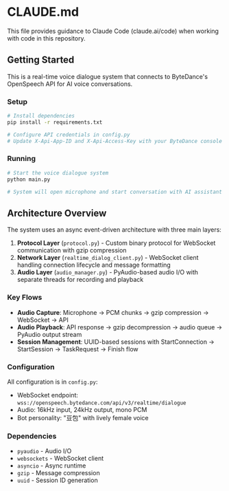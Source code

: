 # CLAUDE.md

This file provides guidance to Claude Code (claude.ai/code) when working with code in this repository.

## Getting Started

This is a real-time voice dialogue system that connects to ByteDance's OpenSpeech API for AI voice conversations.

### Setup
```bash
# Install dependencies
pip install -r requirements.txt

# Configure API credentials in config.py
# Update X-Api-App-ID and X-Api-Access-Key with your ByteDance console credentials
```

### Running
```bash
# Start the voice dialogue system
python main.py

# System will open microphone and start conversation with AI assistant "豆包"
```

## Architecture Overview

The system uses an async event-driven architecture with three main layers:

1. **Protocol Layer** (`protocol.py`) - Custom binary protocol for WebSocket communication with gzip compression
2. **Network Layer** (`realtime_dialog_client.py`) - WebSocket client handling connection lifecycle and message formatting
3. **Audio Layer** (`audio_manager.py`) - PyAudio-based audio I/O with separate threads for recording and playback

### Key Flows

- **Audio Capture**: Microphone → PCM chunks → gzip compression → WebSocket → API
- **Audio Playback**: API response → gzip decompression → audio queue → PyAudio output stream
- **Session Management**: UUID-based sessions with StartConnection → StartSession → TaskRequest → Finish flow

### Configuration

All configuration is in `config.py`:
- WebSocket endpoint: `wss://openspeech.bytedance.com/api/v3/realtime/dialogue`
- Audio: 16kHz input, 24kHz output, mono PCM
- Bot personality: "豆包" with lively female voice

### Dependencies
- `pyaudio` - Audio I/O
- `websockets` - WebSocket client
- `asyncio` - Async runtime
- `gzip` - Message compression
- `uuid` - Session ID generation